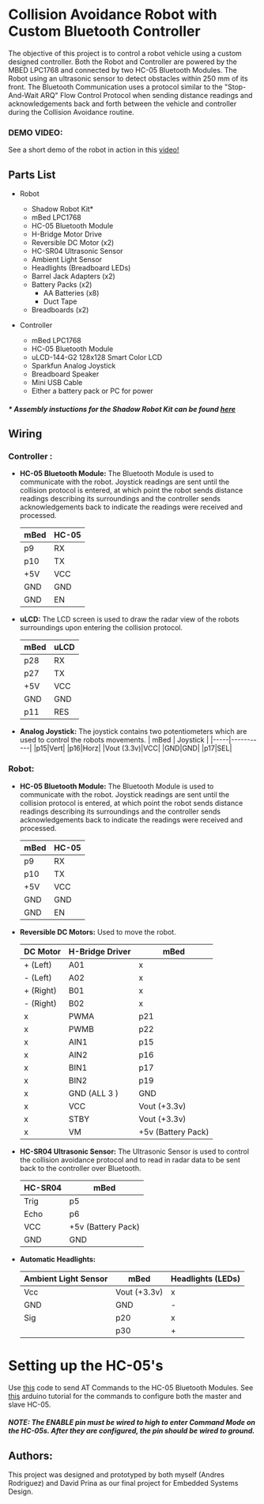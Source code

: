 
# Collision Avoidance Robot with Custom Bluetooth Controller

The objective of this project is to control a robot vehicle using a custom designed controller. Both the Robot and Controller are powered by the MBED LPC1768 and connected by two HC-05 Bluetooth Modules. The Robot using an ultrasonic sensor to detect obstacles within 250 mm of its front. The Bluetooth Communication uses a protocol similar to the "Stop-And-Wait ARQ" Flow Control Protocol when sending distance readings and acknowledgements back and forth between the vehicle and controller during the Collision Avoidance routine.

### DEMO VIDEO:
See a short demo of the robot in action in this [video!](https://www.youtube.com/watch?v=5chwjKlPG6U)

## Parts List 
* Robot
	* Shadow Robot Kit*
	* mBed LPC1768
	* HC-05 Bluetooth Module
	* H-Bridge Motor Drive
	* Reversible DC Motor (x2)
	* HC-SR04 Ultrasonic Sensor
	* Ambient Light Sensor
	* Headlights (Breadboard LEDs)
	* Barrel Jack Adapters (x2)
	* Battery Packs (x2)
		* AA Batteries (x8)
		* Duct Tape
	* Breadboards (x2)

* Controller
	* mBed LPC1768
	* HC-05 Bluetooth Module
	* uLCD-144-G2 128x128 Smart Color LCD
	* Sparkfun Analog Joystick
	* Breadboard Speaker
	* Mini USB Cable
	* Either a battery pack or PC for power
##### * Assembly instuctions for the Shadow Robot Kit can be found [here](https://www.youtube.com/watch?v=aJRYTqZu5OE)

## Wiring
### Controller :
* **HC-05 Bluetooth Module:**
The Bluetooth Module is used to communicate with the robot. Joystick readings are sent until the collision protocol is entered, at which point the robot sends distance readings describing its surroundings and the controller sends acknowledgements back to indicate the readings were received and processed.

	| mBed      | HC-05   |
	| --------- |:--------|
	| p9        | RX      |
	| p10       | TX      |
	| +5V       | VCC     |
	| GND       | GND     |
	| GND       | EN      |

* **uLCD:**
The LCD screen is used to draw the radar view of the robots surroundings upon entering the collision protocol.

	| mBed | uLCD |
	|--|--|
	| p28|RX|
	| p27|TX|
	| +5V|VCC|
	| GND|GND|
	| p11|RES|

* **Analog Joystick:**
The joystick contains two potentiometers which are used to control the robots movements.
	| mBed | Joystick |
	|-----|-----------|
	|p15|Vert|
	|p16|Horz|
	|Vout (3.3v)|VCC|
	|GND|GND|
	|p17|SEL|
### Robot:
* **HC-05 Bluetooth Module:**
The Bluetooth Module is used to communicate with the robot. Joystick readings are sent until the collision protocol is entered, at which point the robot sends distance readings describing its surroundings and the controller sends acknowledgements back to indicate the readings were received and processed.

	| mBed | HC-05 |
	|--|--|
	|p9  |RX   |
	|p10 |TX   |
	|+5V |VCC  |
	|GND |GND  |
	|GND |EN   |

* **Reversible DC Motors:**
Used to move the robot.

	| DC Motor | H-Bridge Driver | mBed |
	|--|--|--|
	|+ (Left)|  A01 | x |
	|- (Left)| A02 | x |
	|+ (Right)|  B01 | x |
	|- (Right)| B02 | x |
	| x | PWMA| p21|
	| x | PWMB|p22|
	| x | AIN1| p15|
	| x | AIN2 | p16|
	| x | BIN1 | p17 |
	| x | BIN2 | p19 |
	| x | GND (ALL 3 ) | GND |
	| x | VCC | Vout (+3.3v) |
	| x | STBY | Vout (+3.3v) |
	| x | VM | +5v (Battery Pack) |

* **HC-SR04 Ultrasonic Sensor:**
The Ultrasonic Sensor is used to control the collision avoidance protocol and to read in radar data to be sent back to the controller over Bluetooth.

	| HC-SR04 | mBed |
	|--|--|
	|Trig| p5 |
	|Echo| p6 |
	|VCC| +5v (Battery Pack)|
	|GND| GND|

* **Automatic Headlights:**

	| Ambient Light Sensor | mBed | Headlights (LEDs) |
	|--|--|--|
	| Vcc | Vout (+3.3v)| x | 
	|GND| GND| -|
	| Sig| p20| x |
	| | p30| + |

# Setting up the HC-05's
Use [this](https://os.mbed.com/users/edodm85/code/HC05_AT_mode/) code to send AT Commands to the HC-05 Bluetooth Modules. See [this]( https://howtomechatronics.com/tutorials/arduino/how-to-configure-pair-two-hc-05-bluetooth-module-master-slave-commands/) arduino tutorial for the commands to configure both the master and slave HC-05. 
##### **NOTE:** The ENABLE pin must be wired to high to enter Command Mode on the HC-05s. After they are configured, the pin should be wired to ground.

## Authors:
This project was designed and prototyped by both myself (Andres Rodriguez) and David Prina as our final project for Embedded Systems Design.
